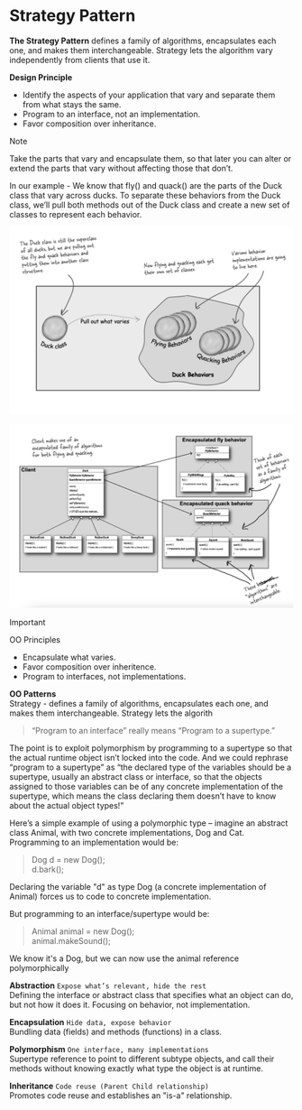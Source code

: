 # Strategy Pattern
**The Strategy Pattern** defines a family of algorithms,
encapsulates each one, and makes them interchangeable.
Strategy lets the algorithm vary independently from
clients that use it.

**Design Principle**
- Identify the aspects of your
application that vary and separate
them from what stays the same.
- Program to an interface, not an
  implementation.
- Favor composition over inheritance.


> [!NOTE] 
> Take the parts
that vary and encapsulate them, so that later you can
alter or extend the parts that vary without affecting
those that don’t.

    
  In our example -
  We know that fly() and quack() are the parts of the
  Duck class that vary across ducks.
  To separate these behaviors from the Duck class, we’ll
  pull both methods out of the Duck class and create a
  new set of classes to represent each behavior.

  ![Duck1.jpg](resources/Duck1.jpg)
  
![Duck2.jpeg](resources/Duck2.jpeg)

> [!IMPORTANT]
>OO Principles
>- Encapsulate what varies.
>- Favor composition over inheritence.
>- Program to interfaces, not implementations.

**OO Patterns**\
Strategy - defines a family of algorithms,
encapsulates each one, and makes them
interchangeable. Strategy lets the algorith



>“Program to an interface” really means
“Program to a supertype.”

The point is to exploit polymorphism by
programming to a supertype so that the actual runtime object
isn’t locked into the code. And we could rephrase “program to
a supertype” as “the declared type of the variables should be a
supertype, usually an abstract class or interface, so that the objects
assigned to those variables can be of any concrete implementation
of the supertype, which means the class declaring them doesn’t
have to know about the actual object types!”


Here’s a simple example of using a
polymorphic type – imagine an abstract class Animal, with two
concrete implementations, Dog and Cat.
Programming to an implementation would be:

> Dog d = new Dog();\
d.bark();

Declaring the variable "d" as type Dog (a concrete implementation of Animal) 
forces us to code to concrete implementation.

But programming to an interface/supertype would be:

> Animal animal = new Dog();\
animal.makeSound();

We know it's a Dog, but we can now use the animal reference polymorphically


**Abstraction** `Expose what’s relevant, hide the rest`\
Defining the interface or abstract class that specifies what an object can do, but not how it does it.
Focusing on behavior, not implementation.


**Encapsulation** `Hide data, expose behavior`\
Bundling data (fields) and methods (functions) in a class.

**Polymorphism** `One interface, many implementations`\
Supertype reference to point to different subtype objects, and call their methods without knowing 
exactly what type the object is at runtime.


**Inheritance** `Code reuse (Parent Child relationship)`\
Promotes code reuse and establishes an "is-a" relationship.
